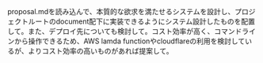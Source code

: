 proposal.mdを読み込んで、本質的な欲求を満たせるシステムを設計し、プロジェクトルートのdocument配下に実装できるようにシステム設計したものを配置して。また、デプロイ先についても検討して。コスト効率が高く、コマンドラインから操作できるため、AWS lamda functionやcloudflareの利用を検討しているが、よりコスト効率の高いものがあれば提案して。
